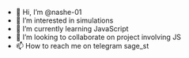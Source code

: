 - 👋 Hi, I’m @nashe-01
- 👀 I’m interested in simulations
- 🌱 I’m currently learning JavaScript 
- 💞️ I’m looking to collaborate on project involving JS
- 📫 How to reach me on telegram sage_st
<!---
nashe-01/nashe-01 is a ✨ special ✨ repository because its `README.md` (this file) appears on your GitHub profile.
You can click the Preview link to take a look at your changes.
--->
